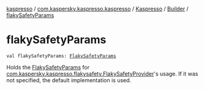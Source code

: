 [kaspresso](../../../index.md) / [com.kaspersky.kaspresso.kaspresso](../../index.md) / [Kaspresso](../index.md) / [Builder](index.md) / [flakySafetyParams](./flaky-safety-params.md)

# flakySafetyParams

`val flakySafetyParams: `[`FlakySafetyParams`](../../../com.kaspersky.kaspresso.params/-flaky-safety-params/index.md)

Holds the [FlakySafetyParams](../../../com.kaspersky.kaspresso.params/-flaky-safety-params/index.md) for [com.kaspersky.kaspresso.flakysafety.FlakySafetyProvider](../../../com.kaspersky.kaspresso.flakysafety/-flaky-safety-provider/index.md)'s usage.
If it was not specified, the default implementation is used.

